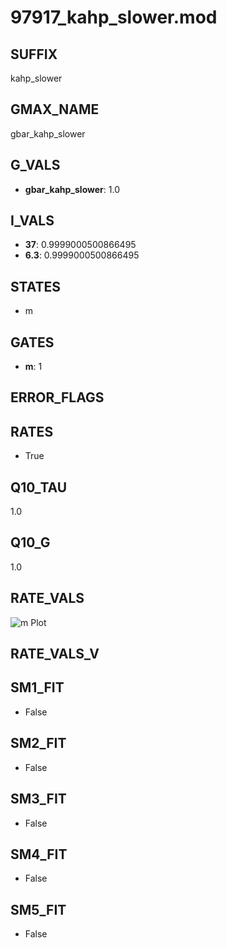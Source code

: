 # 97917_kahp_slower.mod

## SUFFIX

kahp_slower

## GMAX_NAME

gbar_kahp_slower

## G_VALS

- **gbar_kahp_slower**: 1.0

## I_VALS

- **37**: 0.9999000500866495
- **6.3**: 0.9999000500866495

## STATES

- m

## GATES

- **m**: 1

## ERROR_FLAGS


## RATES

- True

## Q10_TAU

1.0

## Q10_G

1.0

## RATE_VALS

![m Plot](/Users/pbozelos/Dropbox/icg-Chai-Panos/supermodels/output_markdown_files/KCa/97917_kahp_slower.mod/images/m.png)

## RATE_VALS_V

## SM1_FIT

- False

## SM2_FIT

- False

## SM3_FIT

- False

## SM4_FIT

- False

## SM5_FIT

- False

